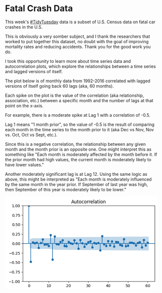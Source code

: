 # Fatal Crash Data

This week's [#TidyTuesday](https://github.com/rfordatascience/tidytuesday/blob/main/data/2025/2025-04-22/readme.md)  data is a subset of U.S. Census data on fatal car crashes in the U.S.

This is obviously a very somber subject, and I thank the researchers that worked to put together this dataset, no doubt with the goal of improving mortality rates and reducing accidents. Thank you for the good work you do. 

I took this opportunity to learn more about time series data and autocorrelation plots, which explore the relationships between a time series and lagged versions of itself. 

The plot below is of monthly data from 1992-2016 correlated with lagged versions of itself going back 60 lags (aka, 60 months). 

Each spike on the plot is the value of the correlation (aka relationship, association, etc.) between a specific month and the number of lags at that point on the x-axis. 

For example, there is a moderate spike at Lag 1 with a correlation of -0.5.

Lag 1 means "1 month prior", so the value of -0.5 is the result of comparing each month in the time series to the month prior to it (aka Dec vs Nov, Nov vs. Oct, Oct vs Sept, etc.). 

Since this is a negative correlation, the relationship between any given month and the month prior is an opposite one. One might interpret this as something like "Each month is moderately affected by the month before it. If the prior month had high values, the current month is moderately likely to have lower values."

Another moderately significant lag is at Lag 12. Using the same logic as above, this might be interpreted as "Each month is moderately influenced by the same month in the year prior. If September of last year was high, then September of this year is moderately likely to be lower."

![plot](tidytuesday422.png)
